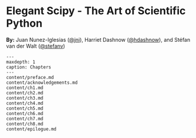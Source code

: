 # Elegant Scipy - The Art of Scientific Python

**By:** Juan Nunez-Iglesias ([@jni][jni]), Harriet Dashnow ([@hdashnow][hda]),
and Stéfan van der Walt ([@stefanv][ste])

```{toctree}
---
maxdepth: 1
caption: Chapters
---
content/preface.md
content/acknowledgements.md
content/ch1.md
content/ch2.md
content/ch3.md
content/ch4.md
content/ch5.md
content/ch6.md
content/ch7.md
content/ch8.md
content/epilogue.md
```

[jni]: https://github.com/jni
[hda]: https://github.com/hdashnow
[ste]: https://github.com/stefanv
